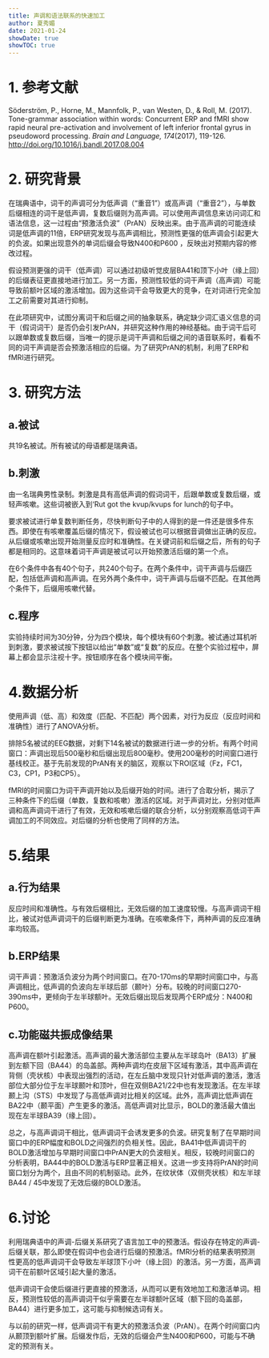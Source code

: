 ```yaml
---
title: 声调和语法联系的快速加工
author: 夏秀媚
date: 2021-01-24
showDate: true
showTOC: true
---
```

# 1. 参考文献
Söderström, P., Horne, M., Mannfolk, P., van Westen, D., & Roll, M. (2017). Tone-grammar association within words: Concurrent ERP and fMRI show rapid neural pre-activation and involvement of left inferior frontal gyrus in pseudoword processing. *Brain and Language, 174*(2017), 119-126. http://doi.org/10.1016/j.bandl.2017.08.004
# 2. 研究背景
在瑞典语中，词干的声调可分为低声调（“重音1”）或高声调（“重音2”），与单数后缀相连的词干是低声调，复数后缀则为高声调。可以使用声调信息来访问词汇和语法信息，这一过程由“预激活负波”（PrAN）反映出来。由于高声调的可能连续词是低声调的11倍，ERP研究发现与高声调相比，预测性更强的低声调会引起更大的负波。如果出现意外的单词后缀会导致N400和P600 ，反映出对预期内容的修改过程。

假设预测更强的词干（低声调）可以通过初级听觉皮层BA41和顶下小叶（缘上回）的后缀表征更直接地进行加工。另一方面，预测性较低的词干声调（高声调）可能导致前额叶区域的激活增加。因为这些词干会导致更大的竞争，在对词进行完全加工之前需要对其进行抑制。

在此项研究中，试图分离词干和后缀之间的抽象联系，确定缺少词汇语义信息的词干（假词词干）是否仍会引发PrAN，并研究这种作用的神经基础。由于词干后可以跟单数或复数后缀，当唯一的提示是词干声调和后缀之间的语音联系时，看看不同的词干声调是否会预激活相应的后缀。为了研究PrAN的机制，利用了ERP和fMRI进行研究。 

# 3. 研究方法
## a.被试
共19名被试。所有被试的母语都是瑞典语。
## b.刺激
由一名瑞典男性录制。刺激是具有高低声调的假词词干，后跟单数或复数后缀，或轻声咳嗽。这些词被嵌入到‘Rut got the kvup/kvups for lunch的句子中。

要求被试进行单复数判断任务，尽快判断句子中的人得到的是一件还是很多件东西。即使在有咳嗽覆盖后缀的情况下，假设被试也可以根据音调做出正确的反应。从后缀或咳嗽出现开始测量反应时和准确性。在关键词前和后缀之后，所有的句子都是相同的。这意味着词干声调是被试可以开始预激活后缀的第一个点。

在6个条件中各有40个句子，共240个句子。在两个条件中，词干声调与后缀匹配，包括低声调和高声调。在另外两个条件中，词干声调与后缀不匹配。在其他两个条件下，后缀用咳嗽代替。
## c.程序
实验持续时间为30分钟，分为四个模块，每个模块有60个刺激。被试通过耳机听到刺激，要求被试按下按钮以给出“单数”或“复数”的反应。在整个实验过程中，屏幕上都会显示注视十字。按钮顺序在各个模块间平衡。

# 4.数据分析
使用声调（低、高）和效度（匹配、不匹配）两个因素，对行为反应（反应时间和准确性）进行了ANOVA分析。

排除5名被试的EEG数据，对剩下14名被试的数据进行进一步的分析。有两个时间窗口：声调出现后500毫秒和后缀出现后800毫秒。使用200毫秒的时间窗口进行基线校正。基于先前发现的PrAN有关的脑区，观察以下ROI区域（Fz，FC1，C3，CP1，P3和CP5）。

fMRI的时间窗口为词干声调开始以及后缀开始的时间。进行了合取分析，揭示了三种条件下的后缀（单数，复数和咳嗽）激活的区域。对于声调对比，分别对低声调和高声调词干进行了有效，无效和咳嗽后缀的联合分析，以分别观察高低词干声调加工的不同效应。对后缀的分析也使用了同样的方法。

# 5.结果

## a.行为结果
反应时间和准确性。与有效后缀相比，无效后缀的加工速度较慢。与高声调词干相比，被试对低声调词干的后缀判断更为准确。在咳嗽条件下，两种声调的反应准确率均较高。
## b.ERP结果
词干声调：预激活负波分为两个时间窗口。在70-170ms的早期时间窗口中，与高声调相比，低声调的负波向左半球后部（颞叶）分布。较晚的时间窗口270-390ms中，更倾向于左半球额叶。无效后缀出现后发现两个ERP成分：N400和P600。

## c.功能磁共振成像结果
高声调在额叶引起激活。高声调的最大激活部位主要从左半球岛叶（BA13）扩展到左额下回（BA44）的岛盖部。两种声调均在皮层下区域有激活，其中高声调在背侧（壳状核）中表现出强烈的活动，在左丘脑中发现只针对低声调的激活，激活部位大部分位于左半球颞叶和顶叶，但在双侧BA21/22中也有发现激活。在左半球颞上沟（STS）中发现了与高低声调对比相关的区域。此外，高声调比低声调在BA22中（颞平面）产生更多的激活。高低声调对比显示，BOLD的激活最大值出现在左半球BA39（缘上回）。

总之，与高声调词干相比，低声调词干会诱发更多的负波。研究复制了在早期时间窗口中的ERP幅度和BOLD之间强烈的负相关性。因此，BA41中低声调词干的BOLD激活增加与早期时间窗口中PrAN更大的负波相关。相反，较晚时间窗口的分析表明，BA44中的BOLD激活与ERP显著正相关。这进一步支持将PrAN的时间窗口划分为两个，且由不同的机制驱动。此外，在纹状体（双侧壳状核）和左半球BA44 / 45中发现了无效后缀的BOLD激活。

# 6.讨论
利用瑞典语中的声调-后缀关系研究了语言加工中的预激活。假设存在特定的声调-后缀关联，那么即使在假词中也会进行后缀的预激活。fMRI分析的结果表明预测性更高的低声调词干会导致左半球顶下小叶（缘上回）的激活。另一方面，高声调词干在前额叶区域引起大量的激活。

低声调词干会使后缀进行更直接的预激活，从而可以更有效地加工和激活单词。相反，预测性较低的高声调词干似乎需要在左半球额叶区域（额下回的岛盖部，BA44）进行更多加工，这可能与抑制候选词有关。

与以前的研究一样，低声调词干有更大的预激活负波（PrAN）。在两个时间窗口内从颞顶到额叶扩展。后缀发作后，无效的后缀会产生N400和P600，可能与不确定的预测有关。


















